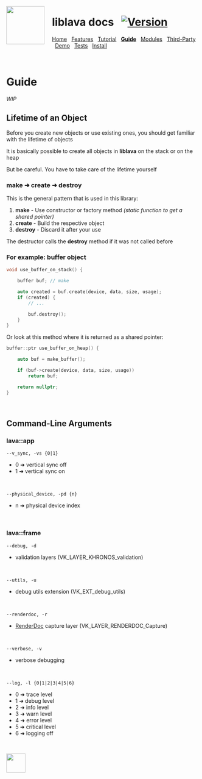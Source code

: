 <a href="https://git.io/liblava"><img align="left" src="https://github.com/liblava.png" width="100" style="margin:0px 20px 0px 0px"></a>

# liblava docs &nbsp; [![Version](https://img.shields.io/badge/Version-0.6.2-blue)](https://git.io/liblava)

[Home](README.md) &nbsp; [Features](Features.md) &nbsp; [Tutorial](Tutorial.md) &nbsp; **[Guide](Guide.md)** &nbsp; [Modules](Modules.md) &nbsp; [Third-Party](Third-Party.md) &nbsp; [Demo](Demo.md) &nbsp; [Tests](Tests.md) &nbsp; [Install](Install.md)

<br />

# Guide

*WIP*

## Lifetime of an Object

Before you create new objects or use existing ones, you should get familiar with the lifetime of objects

It is basically possible to create all objects in **liblava** on the stack or on the heap

But be careful. You have to take care of the lifetime yourself

### make ➜ create ➜ destroy

This is the general pattern that is used in this library:

1. **make** - Use constructor or factory method *(static function to get a shared pointer)*
2. **create** - Build the respective object
3. **destroy** - Discard it after your use

The destructor calls the **destroy** method if it was not called before

### For example: buffer object

```c++
void use_buffer_on_stack() {

    buffer buf; // make

    auto created = buf.create(device, data, size, usage);
    if (created) {
        // ...

        buf.destroy();
    }
}
```

Or look at this method where it is returned as a shared pointer:

```c++
buffer::ptr use_buffer_on_heap() {

    auto buf = make_buffer();

    if (buf->create(device, data, size, usage))
        return buf;

    return nullptr;
}
```

<br />

## Command-Line Arguments

### lava::app

```
--v_sync, -vs {0|1}
```

* 0 ➜ vertical sync off
* 1 ➜ vertical sync on

<br />

```
--physical_device, -pd {n}
```

* n ➜ physical device index

<br />

### lava::frame

```
--debug, -d
```

* validation layers (VK_LAYER_KHRONOS_validation)

<br />

```
--utils, -u
```

* debug utils extension (VK_EXT_debug_utils)

<br />

```
--renderdoc, -r
```

* [RenderDoc](https://renderdoc.org/) capture layer (VK_LAYER_RENDERDOC_Capture)

<br />

```
--verbose, -v
```

* verbose debugging

<br />

```
--log, -l {0|1|2|3|4|5|6}
```

* 0 ➜ trace level
* 1 ➜ debug level
* 2 ➜ info level
* 3 ➜ warn level
* 4 ➜ error level
* 5 ➜ critical level
* 6 ➜ logging off

<br />

<a href="https://git.io/liblava"><img src="https://github.com/liblava.png" width="50"></a>
